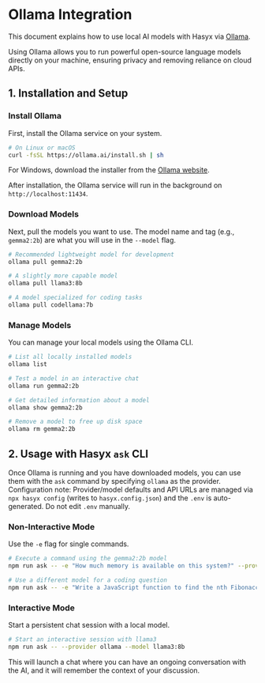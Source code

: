 # Ollama Integration

This document explains how to use local AI models with Hasyx via [Ollama](https://ollama.ai/).

Using Ollama allows you to run powerful open-source language models directly on your machine, ensuring privacy and removing reliance on cloud APIs.

## 1. Installation and Setup

### Install Ollama

First, install the Ollama service on your system.

```bash
# On Linux or macOS
curl -fsSL https://ollama.ai/install.sh | sh
```

For Windows, download the installer from the [Ollama website](https://ollama.ai/).

After installation, the Ollama service will run in the background on `http://localhost:11434`.

### Download Models

Next, pull the models you want to use. The model name and tag (e.g., `gemma2:2b`) are what you will use in the `--model` flag.

```bash
# Recommended lightweight model for development
ollama pull gemma2:2b

# A slightly more capable model
ollama pull llama3:8b

# A model specialized for coding tasks
ollama pull codellama:7b
```

### Manage Models

You can manage your local models using the Ollama CLI.

```bash
# List all locally installed models
ollama list

# Test a model in an interactive chat
ollama run gemma2:2b

# Get detailed information about a model
ollama show gemma2:2b

# Remove a model to free up disk space
ollama rm gemma2:2b
```

## 2. Usage with Hasyx `ask` CLI

Once Ollama is running and you have downloaded models, you can use them with the `ask` command by specifying `ollama` as the provider.
Configuration note: Provider/model defaults and API URLs are managed via `npx hasyx config` (writes to `hasyx.config.json`) and the `.env` is auto-generated. Do not edit `.env` manually.

### Non-Interactive Mode

Use the `-e` flag for single commands.

```bash
# Execute a command using the gemma2:2b model
npm run ask -- -e "How much memory is available on this system?" --provider ollama --model gemma2:2b

# Use a different model for a coding question
npm run ask -- -e "Write a JavaScript function to find the nth Fibonacci number" --provider ollama --model codellama:7b
```

### Interactive Mode

Start a persistent chat session with a local model.

```bash
# Start an interactive session with llama3
npm run ask -- --provider ollama --model llama3:8b
```

This will launch a chat where you can have an ongoing conversation with the AI, and it will remember the context of your discussion. 
